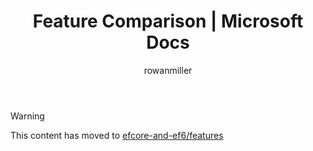 ﻿---
title: Feature Comparison | Microsoft Docs
author: rowanmiller
ms.author: rowmil
ms.date: 10/27/2016
ms.assetid: e4483aff-fdaf-4e6b-bc21-0a8ab32f0cd8
uid: core/efcore-vs-ef6/features
---

> [!WARNING]
> This content has moved to [efcore-and-ef6/features](../../efcore-and-ef6/features.md)
